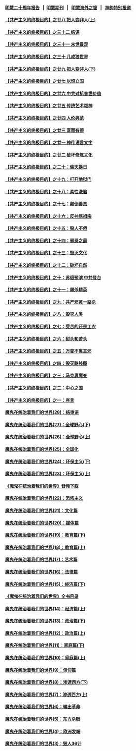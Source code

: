 #### [明慧二十周年报告](https://github.com/gfw-breaker/mh-reports/blob/master/README.md?t=07200521) &nbsp;&nbsp;|&nbsp;&nbsp;[明慧期刊](https://github.com/gfw-breaker/mh-qikan) &nbsp;&nbsp;|&nbsp;&nbsp; [明慧海外之窗](https://github.com/gfw-breaker/mh-news/blob/master/README.md?t=07200521) &nbsp;&nbsp;|&nbsp;&nbsp; [神韵特别报道](https://github.com/gfw-breaker/mh-news/blob/master/shenyun.md?t=07200521) 

#### [【共产主义的终极目的】之廿八 把人变非人(上)](../pages/nsc422/n11340492.md?t=07200521) 

#### [【共产主义的终极目的】之三十二 结语](../pages/nsc422/n11360535.md?t=07200521) 

#### [【共产主义的终极目的】之三十一 末世景观](../pages/nsc422/n11351129.md?t=07200521) 

#### [【共产主义的终极目的】之三十 几成狼世界](../pages/nsc422/n11348280.md?t=07200521) 

#### [【共产主义的终极目的】之廿九 把人变非人(下)](../pages/nsc422/n11344140.md?t=07200521) 

#### [【共产主义的终极目的】之廿七 以恨立国](../pages/nsc422/n11336944.md?t=07200521) 

#### [【共产主义的终极目的】之廿六 中共对抗普世价值](../pages/nsc422/n11324785.md?t=07200521) 

#### [【共产主义的终极目的】之廿五 传统艺术颂神](../pages/nsc422/n11296396.md?t=07200521) 

#### [【共产主义的终极目的】之廿四 人伦典范](../pages/nsc422/n11296397.md?t=07200521) 

#### [【共产主义的终极目的】之廿三 富而有德](../pages/nsc422/n11283598.md?t=07200521) 

#### [【共产主义的终极目的】之廿一 神传语言文字](../pages/nsc422/n11263265.md?t=07200521) 

#### [【共产主义的终极目的】之廿二 破坏修炼文化](../pages/nsc422/n11245728.md?t=07200521) 

#### [【共产主义的终极目的】之二十：偷天换日](../pages/nsc422/n11238846.md?t=07200521) 

#### [【共产主义的终极目的】之十九：打开地狱门](../pages/nsc422/n11206376.md?t=07200521) 

#### [【共产主义的终极目的】之十八：柔性洗脑](../pages/nsc422/n11199994.md?t=07200521) 

#### [【共产主义的终极目的】之十七：颠倒善恶](../pages/nsc422/n11179782.md?t=07200521) 

#### [【共产主义的终极目的】之十六：反神骂祖宗](../pages/nsc422/n11166798.md?t=07200521) 

#### [【共产主义的终极目的】之十五：毁人不倦](../pages/nsc422/n11166792.md?t=07200521) 

#### [【共产主义的终极目的】之十四：邪恶之最](../pages/nsc422/n11150249.md?t=07200521) 

#### [【共产主义的终极目的】之十三：毁灭文化](../pages/nsc422/n11135227.md?t=07200521) 

#### [【共产主义的终极目的】之十二：破坏自然](../pages/nsc422/n11135214.md?t=07200521) 

#### [【共产主义的终极目的】之十：苏俄预演 中共登台](../pages/nsc422/n11118424.md?t=07200521) 

#### [【共产主义的终极目的】之十一：屠杀精英](../pages/nsc422/n11118442.md?t=07200521) 

#### [【共产主义的终极目的】之九：共产邪灵一路杀](../pages/nsc422/n11114139.md?t=07200521) 

#### [【共产主义的终极目的】之八：毁灭人类](../pages/nsc422/n11108503.md?t=07200521) 

#### [【共产主义的终极目的】之七：受苦的还是工农](../pages/nsc422/n11101809.md?t=07200521) 

#### [【共产主义的终极目的】之六：甜头和苦头](../pages/nsc422/n11096971.md?t=07200521) 

#### [【共产主义的终极目的】之五：万变不离其邪](../pages/nsc422/n11091285.md?t=07200521) 

#### [【共产主义的终极目的】之四：毁灭路线图](../pages/nsc422/n11086284.md?t=07200521) 

#### [【共产主义的终极目的】之三：马克思魔变](../pages/nsc422/n11061941.md?t=07200521) 

#### [【共产主义的终极目的】之二：中心之国](../pages/nsc422/n11047728.md?t=07200521) 

#### [【共产主义的终极目的】之一：序言](../pages/nsc422/n11086077.md?t=07200521) 

#### [魔鬼在统治着我们的世界(28)：结束语](../pages/nsc422/n10936246.md?t=07200521) 

#### [魔鬼在统治着我们的世界(27)：全球野心(下)](../pages/nsc422/n10928319.md?t=07200521) 

#### [魔鬼在统治着我们的世界(26)：全球野心(上)](../pages/nsc422/n10900318.md?t=07200521) 

#### [魔鬼在统治着我们的世界(25)：全球化](../pages/nsc422/n10788205.md?t=07200521) 

#### [魔鬼在统治着我们的世界(24)：环保主义(下)](../pages/nsc422/n10695307.md?t=07200521) 

#### [魔鬼在统治着我们的世界(23)：环保主义(上)](../pages/nsc422/n10688613.md?t=07200521) 

#### [《魔鬼在统治着我们的世界》音频下载](../pages/nsc422/n10635553.md?t=07200521) 

#### [魔鬼在统治着我们的世界(22)：恐怖主义](../pages/nsc422/n10614727.md?t=07200521) 

#### [魔鬼在统治着我们的世界(21)：文化篇](../pages/nsc422/n10597706.md?t=07200521) 

#### [魔鬼在统治着我们的世界(20)：媒体篇](../pages/nsc422/n10586579.md?t=07200521) 

#### [魔鬼在统治着我们的世界(19)：教育篇(下)](../pages/nsc422/n10564808.md?t=07200521) 

#### [魔鬼在统治着我们的世界(18)：教育篇(上)](../pages/nsc422/n10526970.md?t=07200521) 

#### [魔鬼在统治着我们的世界(17)：艺术篇](../pages/nsc422/n10499093.md?t=07200521) 

#### [魔鬼在统治着我们的世界(16)：法律篇](../pages/nsc422/n10485969.md?t=07200521) 

#### [魔鬼在统治着我们的世界(15)：经济篇(下)](../pages/nsc422/n10469975.md?t=07200521) 

#### [《魔鬼在统治着我们的世界》全书目录](../pages/nsc422/n10464261.md?t=07200521) 

#### [魔鬼在统治着我们的世界(14)：经济篇(上)](../pages/nsc422/n10457370.md?t=07200521) 

#### [魔鬼在统治着我们的世界(13)：政治篇(下)](../pages/nsc422/n10448270.md?t=07200521) 

#### [魔鬼在统治着我们的世界(12)：政治篇(上)](../pages/nsc422/n10444576.md?t=07200521) 

#### [魔鬼在统治着我们的世界(11)：家庭篇(下)](../pages/nsc422/n10440961.md?t=07200521) 

#### [魔鬼在统治着我们的世界(10)：家庭篇(上)](../pages/nsc422/n10435448.md?t=07200521) 

#### [魔鬼在统治着我们的世界(9)：信仰篇](../pages/nsc422/n10432159.md?t=07200521) 

#### [魔鬼在统治着我们的世界(8)：渗透西方(下)](../pages/nsc422/n10429603.md?t=07200521) 

#### [魔鬼在统治着我们的世界(7)：渗透西方(上)](../pages/nsc422/n10426013.md?t=07200521) 

#### [魔鬼在统治着我们的世界(6)：输出革命](../pages/nsc422/n10421536.md?t=07200521) 

#### [魔鬼在统治着我们的世界(5)：东方杀戮](../pages/nsc422/n10417707.md?t=07200521) 

#### [魔鬼在统治着我们的世界(4)：欧洲发端](../pages/nsc422/n10414890.md?t=07200521) 

#### [魔鬼在统治着我们的世界(3)：毁人36计](../pages/nsc422/n10411583.md?t=07200521) 


